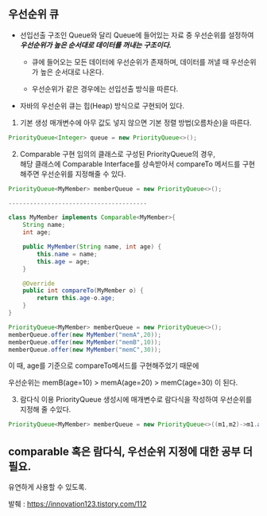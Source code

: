 ## 우선순위 큐

- 선입선출 구조인 Queue와 달리 Queue에 들어있는 자료 중 우선순위를 설정하여
  ***우선순위가 높은 순서대로 데이터를 꺼내는 구조이다.***

  - 큐에 들어오는 모든 데이터에 우선순위가 존재하며, 데이터를 꺼낼 때 우선순위가 높은 순서대로 나온다.

  - 우선순위가 같은 경우에는 선입선출 방식을 따른다.

- 자바의 우선순위 큐는 힙(Heap) 방식으로 구현되어 있다.

1. 기본 생성 
매개변수에 아무 값도 넣지 않으면 기본 정렬 방법(오름차순)을 따른다.
```java
PriorityQueue<Integer> queue = new PriorityQueue<>();
```
2. Comparable 구현
임의의 클래스로 구성된 PriorityQueue의 경우, </br>
해당 클래스에 Comparable Interface를 상속받아서 compareTo 메서드를 구현해주면 우선순위를 지정해줄 수 있다.

``` java
PriorityQueue<MyMember> memberQueue = new PriorityQueue<>();

---------------------------------------

class MyMember implements Comparable<MyMember>{
    String name;
    int age;

    public MyMember(String name, int age) {
        this.name = name;
        this.age = age;
    }

    @Override
    public int compareTo(MyMember o) {
        return this.age-o.age;
    }
}
```
```java
PriorityQueue<MyMember> memberQueue = new PriorityQueue<>();
memberQueue.offer(new MyMember("memA",20));
memberQueue.offer(new MyMember("memB",10));
memberQueue.offer(new MyMember("memC",30));
```
이 때, age를 기준으로 compareTo메서드를 구현해주었기 때문에 </br>

우선순위는 memB(age=10) >  memA(age=20) >  memC(age=30) 이 된다.

3. 람다식 이용
PriorityQueue 생성시에 매개변수로 람다식을 작성하여 우선순위를 지정해 줄 수있다.
```java
PriorityQueue<MyMember> memberQueue = new PriorityQueue<>((m1,m2)->m1.age-m2.age);
```

## comparable 혹은 람다식, 우선순위 지정에 대한 공부 더 필요.
유연하게 사용할 수 있도록.












발췌 : https://innovation123.tistory.com/112










